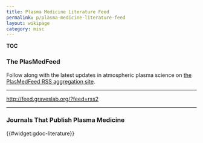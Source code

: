 ```yaml
---
title: Plasma Medicine Literature Feed
permalink: p/plasma-medicine-literature-feed
layout: wikipage
category: misc
---
```


__TOC__

### The PlasMedFeed

Follow along with the latest updates in atmospheric plasma science on [the PlasMedFeed RSS aggregation site](http://feed.graveslab.org/).

------------------------------------------------------------------------

<rss item-max-length="400" max="100"><http://feed.graveslab.org/?feed=rss2></rss>

------------------------------------------------------------------------

### Journals That Publish Plasma Medicine

{{\#widget:gdoc-literature}}
